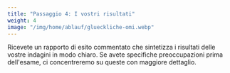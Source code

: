 ```yaml
---
title: "Passaggio 4: I vostri risultati"
weight: 4
image: "/img/home/ablauf/glueckliche-omi.webp"
---
```


Ricevete un rapporto di esito commentato che sintetizza i risultati delle vostre indagini in modo chiaro. Se avete specifiche preoccupazioni prima dell'esame, ci concentreremo su queste con maggiore dettaglio.
